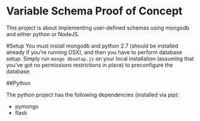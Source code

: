 Variable Schema Proof of Concept
================================

This project is about implementing user-defined schemas using mongodb and either python or NodeJS.

#Setup
You must install mongodb and python 2.7 (should be installed already if you're running OSX), and then you have to perform database setup. Simply run `mongo dbsetup.js` on your local installation (assuming that you've got no permissions restrictions in place) to preconfigure the database.

##Python

The python project has the following dependencies (installed via pip):
+ pymongo
+ flask
